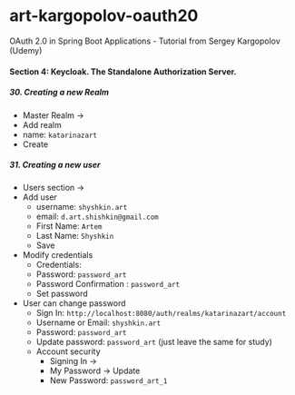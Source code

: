 # art-kargopolov-oauth20
OAuth 2.0 in Spring Boot Applications - Tutorial from Sergey Kargopolov (Udemy) 

####  Section 4: Keycloak. The Standalone Authorization Server.

#####  30. Creating a new Realm

-  Master Realm ->
-  Add realm
-  name: `katarinazart`
-  Create

#####  31. Creating a new user

-  Users section ->
-  Add user
    -  username: `shyshkin.art`
    -  email: `d.art.shishkin@gmail.com`
    -  First Name: `Artem`
    -  Last Name: `Shyshkin`
    -  Save
-  Modify credentials
    -  Credentials:
    -  Password: `password_art`    
    -  Password Confirmation : `password_art`
    -  Set password
-  User can change password
    -  Sign In: `http://localhost:8080/auth/realms/katarinazart/account`
    -  Username or Email: `shyshkin.art`
    -  Password: `password_art`
    -  Update password: `password_art` (just leave the same for study)
    -  Account security
        -  Signing In ->
        -  My Password -> Update
        -  New Password: `password_art_1`